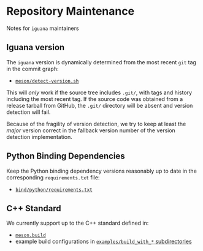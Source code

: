 # Repository Maintenance

Notes for `iguana` maintainers

## Iguana version

The `iguana` version is dynamically determined from the most recent `git` tag in the commit graph:

- [`meson/detect-version.sh`](../meson/detect-version.sh)

This will _only_ work if the source tree includes `.git/`, with tags and history including the most recent tag.
If the source code was obtained from a release tarball from GitHub, the `.git/` directory will be absent and version detection will fail.

Because of the fragility of version detection, we try to keep at least the _major_ version correct in the fallback version number of the version detection implementation.

## Python Binding Dependencies

Keep the Python binding dependency versions reasonably up to date in the corresponding `requirements.txt` file:

- [`bind/python/requirements.txt`](../bind/python/requirements.txt)

## C++ Standard

We currently support up to the C++ standard defined in:
- [`meson.build`](../meson.build)
- example build configurations in [`examples/build_with_*` subdirectories](../examples)
